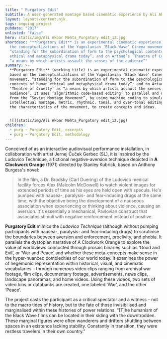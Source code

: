 ```yaml
---
title: " Purgatory Edit"
subtitle: A user-generated montage based cinematic experience by Ali Akbar Mehta
layout: layouts/content.njk
tags: ongoing project
pubdate: "2017"
unlisted: "false"
hero: static/img/Ali Akbar Mehta_Purgatory edit_12.jpg
shortdesc: "**Purgatory Edit** is an experimental cinematic experience based on
  the conceptualizations of the Yugoslavian ‘Black Wave’ Cinema movement,
  “standing for the subordination of form to the psychological contents of human
  ethical and metaphysical drama today”; and on Artaud’s ‘Theatre of Cruelty’ as
  “a means by which artists assault the senses of the audience”"
summary: >-
  **Purgatory Edit** (working title) is an experimental cinematic experience
  based on the conceptualizations of the Yugoslavian ‘Black Wave’ Cinema
  movement, “standing for the subordination of form to the psychological
  contents of human ethical and metaphysical drama today”; and on Artaud’s
  ‘Theatre of Cruelty’ as “a means by which artists assault the senses of the
  audience”. It uses ‘algorithmic code-based editing’ to parallel and depart
  from the “Soviet Montage Movement”, by using machine coding to simulate the
  intellectual montage, metric, rhythmic, tonal, and over-tonal editing that are
  the characteristics of the movement, to create concepts and ideas.


  ![](static/img/Ali Akbar Mehta_Purgatory edit_12.jpg)
children:
  - purg ~ Purgatory Edit, excerpts
  - purg ~ Purgatory Edit, methodology
---
```

Conceived of as an interactive audiovisual performance installation, in collaboration with artist Jernej Čuček Gerbec (SL), it is inspired by the Ludovico Technique, a fictional negative-aversion technique depicted in **A Clockwork Orange** (1971) directed by Stanley Kubrick, based on Anthony Burgess's novel: 

> In the film, a Dr. Brodsky (Carl Duering) of the Ludovico medical facility forces Alex (Malcolm McDowell) to watch violent images for extended periods of time as his eyes are held open with specula. He's pumped with nausea-, paralysis- and fear-inducing drugs at the same time, with the objective being the development of a nauseous association when experiencing or thinking about violence, causing an aversion. It's essentially a mechanical, Pavlovian construct that associates stimuli with negative reinforcement instead of positive.

**Purgatory Edit** mimics the *Ludovico Technique* (although without pumping participants with nausea-, paralysis- and fear-inducing drugs) to scrutinise the boundaries between aversion and enforcement, proclivity, and phobia. It parallels the dystopian narrative of A Clockwork Orange to explore the value of worldviews concocted through prosaic binaries such as ‘Good and Evil’, or ‘War and Peace’ and whether these meta-concepts make sense in the hyper-nuanced complexities of our world today. It examines the power of hegemonic representation within historical, visual, and cinematic vocabularies – through numerous video clips ranging from archival war footage, film clips, documentary footage, advertisements, news clips, landscape panoramas, and home videos. Using these videos, two sets of video bins or databanks are created, one labeled ‘War’, and the other ‘Peace’. 

The project casts the participant as a critical spectator and a witness – not to the macro tides of history, but to the fate of those invisibilised and marginalised within these histories of power relations. “\[T]he humanism of the Black Wave films can be located in their siding with the downtrodden. These marginal figures were often wanderers and drifters shuttling between spaces in an existence lacking stability. Constantly in transition, they were restless travelers in their own country.”